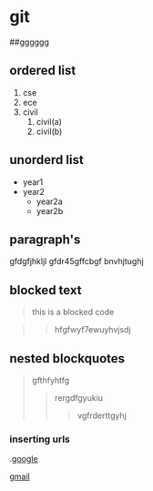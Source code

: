 # git
##gggggg
## ordered list
1. cse
2. ece
3. civil
      1. civil(a)
      2. civil(b)
## unorderd list
- year1
- year2
    * year2a
    * year2b

## paragraph's
gfdgfjhkljl
gfdr45gffcbgf
bnvhjtughj
## blocked text
> this is a blocked code

>> hfgfwyf7ewuyhvjsdj
## nested blockquotes
> gfthfyhtfg
>> rergdfgyukiu
>>> vgfrderttgyhj
### inserting urls
.[google](http://google.com/)


[gmail](http://gmail.com/)
